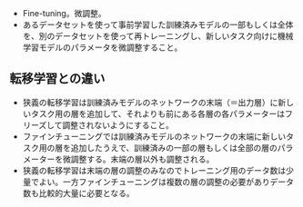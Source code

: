 - Fine-tuning。微調整。
- あるデータセットを使って事前学習した訓練済みモデルの一部もしくは全体を、別のデータセットを使って再トレーニングし、新しいタスク向けに機械学習モデルのパラメータを微調整すること。

## 転移学習との違い
- 狭義の転移学習は訓練済みモデルのネットワークの末端（＝出力層）に新しいタスク用の層を追加して、それよりも前にある各層の各パラメーターはフリーズして調整されないようにすること。
- ファインチューニングでは訓練済みモデルのネットワークの末端に新しいタスク用の層を追加したうえで、訓練済みの一部の層もしくは全部の層のパラメーターを微調整する。末端の層以外も調整される。
- 狭義の転移学習は末端の層の調整のみなのでトレーニング用のデータ数は少量でよい。一方ファインチューニングは複数の層の調整の必要がありデータ数も比較的大量に必要となる。